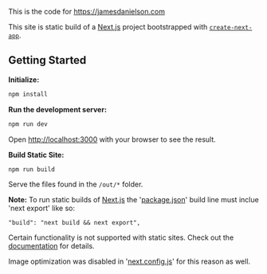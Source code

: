 This is the code for https://jamesdanielson.com

This site is static build of a [Next.js](https://nextjs.org/) project bootstrapped with [`create-next-app`](https://github.com/vercel/next.js/tree/canary/packages/create-next-app).

## Getting Started

**Initialize:**

```bash
npm install
```

**Run the development server:**

```bash
npm run dev
```

Open [http://localhost:3000](http://localhost:3000) with your browser to see the result.

**Build Static Site:**

```bash
npm run build
```

Serve the files found in the `/out/*` folder.

**Note:** To run static builds of [Next.js](https://nextjs.org/) the '[package.json](https://github.com/geekylink/jamesdanielson.com/blob/main/package.json)' build line must inclue 'next export' like so:

```
"build": "next build && next export",
```

Certain functionality is not supported with static sites. Check out the [documentation](https://nextjs.org/docs/advanced-features/static-html-export) for details.

Image optimization was disabled in '[next.config.js](https://github.com/geekylink/jamesdanielson.com/blob/main/next.config.js)' for this reason as well.
